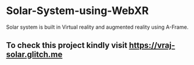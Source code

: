 # Solar-System-using-WebXR

Solar system is built in Virtual reality and augmented reality using A-Frame.

## To check this project kindly visit https://vraj-solar.glitch.me 
